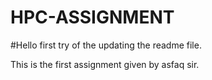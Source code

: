 # HPC-ASSIGNMENT
#Hello first try of the updating the readme file.

This is the first assignment given by asfaq sir.
